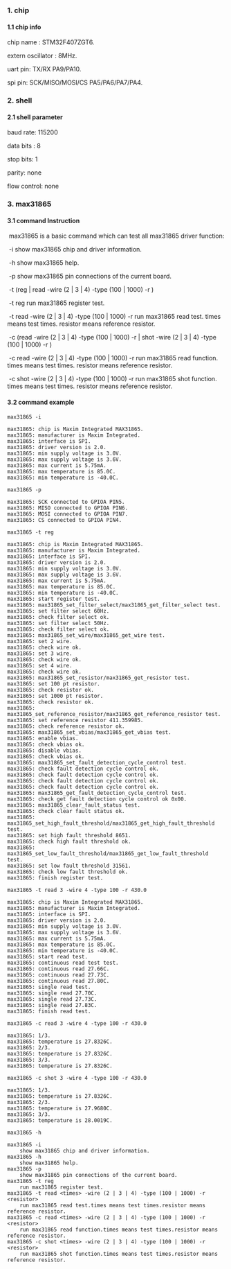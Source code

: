 ### 1. chip

#### 1.1 chip info

chip name : STM32F407ZGT6.

extern oscillator : 8MHz.

uart pin: TX/RX PA9/PA10.

spi pin: SCK/MISO/MOSI/CS  PA5/PA6/PA7/PA4.

### 2. shell

#### 2.1 shell parameter

baud rate: 115200

data bits : 8

stop bits: 1

parity: none

flow control: none

### 3. max31865

#### 3.1 command Instruction

​          max31865 is a basic command which can test all max31865 driver function:

​           -i        show max31865 chip and driver information.

​           -h       show max31865 help.

​           -p       show max31865 pin connections of the current board.

​           -t (reg | read <times> -wire (2 | 3 | 4) -type (100 | 1000) -r <resistor>)

​           -t  reg        run max31865 register test.

​           -t read <times> -wire (2 | 3 | 4) -type (100 | 1000) -r <resistor>        run max31865 read test. times means test times. resistor means reference resistor.

​           -c (read  <times> -wire (2 | 3 | 4) -type (100 | 1000) -r <resistor> | shot <times> -wire (2 | 3 | 4) -type (100 | 1000) -r <resistor>)

​           -c read  <times> -wire (2 | 3 | 4) -type (100 | 1000) -r <resistor>        run max31865 read function. times means test times. resistor means reference resistor.

​           -c shot  <times> -wire (2 | 3 | 4) -type (100 | 1000) -r <resistor>        run max31865 shot function. times means test times. resistor means reference resistor.

#### 3.2 command example

```shell
max31865 -i

max31865: chip is Maxim Integrated MAX31865.
max31865: manufacturer is Maxim Integrated.
max31865: interface is SPI.
max31865: driver version is 2.0.
max31865: min supply voltage is 3.0V.
max31865: max supply voltage is 3.6V.
max31865: max current is 5.75mA.
max31865: max temperature is 85.0C.
max31865: min temperature is -40.0C.
```

```shell
max31865 -p

max31865: SCK connected to GPIOA PIN5.
max31865: MISO connected to GPIOA PIN6.
max31865: MOSI connected to GPIOA PIN7.
max31865: CS connected to GPIOA PIN4.
```

```shell
max31865 -t reg

max31865: chip is Maxim Integrated MAX31865.
max31865: manufacturer is Maxim Integrated.
max31865: interface is SPI.
max31865: driver version is 2.0.
max31865: min supply voltage is 3.0V.
max31865: max supply voltage is 3.6V.
max31865: max current is 5.75mA.
max31865: max temperature is 85.0C.
max31865: min temperature is -40.0C.
max31865: start register test.
max31865: max31865_set_filter_select/max31865_get_filter_select test.
max31865: set filter select 60Hz.
max31865: check filter select ok.
max31865: set filter select 50Hz.
max31865: check filter select ok.
max31865: max31865_set_wire/max31865_get_wire test.
max31865: set 2 wire.
max31865: check wire ok.
max31865: set 3 wire.
max31865: check wire ok.
max31865: set 4 wire.
max31865: check wire ok.
max31865: max31865_set_resistor/max31865_get_resistor test.
max31865: set 100 pt resistor.
max31865: check resistor ok.
max31865: set 1000 pt resistor.
max31865: check resistor ok.
max31865: max31865_set_reference_resistor/max31865_get_reference_resistor test.
max31865: set reference resistor 411.359985.
max31865: check reference resistor ok.
max31865: max31865_set_vbias/max31865_get_vbias test.
max31865: enable vbias.
max31865: check vbias ok.
max31865: disable vbias.
max31865: check vbias ok.
max31865: max31865_set_fault_detection_cycle_control test.
max31865: check fault detection cycle control ok.
max31865: check fault detection cycle control ok.
max31865: check fault detection cycle control ok.
max31865: check fault detection cycle control ok.
max31865: max31865_get_fault_detection_cycle_control test.
max31865: check get fault detection cycle control ok 0x00.
max31865: max31865_clear_fault_status test.
max31865: check clear fault status ok.
max31865: max31865_set_high_fault_threshold/max31865_get_high_fault_threshold test.
max31865: set high fault threshold 8651.
max31865: check high fault threshold ok.
max31865: max31865_set_low_fault_threshold/max31865_get_low_fault_threshold test.
max31865: set low fault threshold 31561.
max31865: check low fault threshold ok.
max31865: finish register test.
```

```shell
max31865 -t read 3 -wire 4 -type 100 -r 430.0

max31865: chip is Maxim Integrated MAX31865.
max31865: manufacturer is Maxim Integrated.
max31865: interface is SPI.
max31865: driver version is 2.0.
max31865: min supply voltage is 3.0V.
max31865: max supply voltage is 3.6V.
max31865: max current is 5.75mA.
max31865: max temperature is 85.0C.
max31865: min temperature is -40.0C.
max31865: start read test.
max31865: continuous read test test.
max31865: continuous read 27.66C.
max31865: continuous read 27.73C.
max31865: continuous read 27.80C.
max31865: single read test.
max31865: single read 27.70C.
max31865: single read 27.73C.
max31865: single read 27.83C.
max31865: finish read test.
```

```shell
max31865 -c read 3 -wire 4 -type 100 -r 430.0

max31865: 1/3.
max31865: temperature is 27.8326C.
max31865: 2/3.
max31865: temperature is 27.8326C.
max31865: 3/3.
max31865: temperature is 27.8326C.
```

```shell
max31865 -c shot 3 -wire 4 -type 100 -r 430.0

max31865: 1/3.
max31865: temperature is 27.8326C.
max31865: 2/3.
max31865: temperature is 27.9680C.
max31865: 3/3.
max31865: temperature is 28.0019C.
```

```shell
max31865 -h

max31865 -i
	show max31865 chip and driver information.
max31865 -h
	show max31865 help.
max31865 -p
	show max31865 pin connections of the current board.
max31865 -t reg
	run max31865 register test.
max31865 -t read <times> -wire (2 | 3 | 4) -type (100 | 1000) -r <resistor>
	run max31865 read test.times means test times.resistor means reference resistor.
max31865 -c read <times> -wire (2 | 3 | 4) -type (100 | 1000) -r <resistor>
	run max31865 read function.times means test times.resistor means reference resistor.
max31865 -c shot <times> -wire (2 | 3 | 4) -type (100 | 1000) -r <resistor>
	run max31865 shot function.times means test times.resistor means reference resistor.
```

